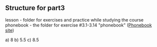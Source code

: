 ## Structure for part3

lesson - folder for exercises and practice while studying the course
phonebook - the folder for exercise #3.1-3.14 "phonebook" ([Phonebook site](https://phonebook-1oyz.onrender.com))

a) 8
b) 5.5
c) 8.5